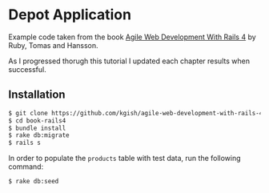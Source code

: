 # Depot Application

Example code taken from the book [Agile Web Development With Rails 4](https://pragprog.com/book/rails4/agile-web-development-with-rails-4) by Ruby, Tomas and Hansson.

As I progressed thorugh this tutorial I updated each chapter results when successful.

## Installation

```bash
$ git clone https://github.com/kgish/agile-web-development-with-rails-4.git book-rails4
$ cd book-rails4
$ bundle install
$ rake db:migrate
$ rails s
```

In order to populate the `products` table with test data, run the following command:
```bash
$ rake db:seed
```
